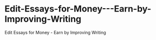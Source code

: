 # Edit-Essays-for-Money---Earn-by-Improving-Writing
Edit Essays for Money - Earn by Improving Writing
